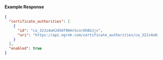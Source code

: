 <!-- Code generated for API Clients. DO NOT EDIT. -->

#### Example Response

```json
{
  "certificate_authorities": [
    {
      "id": "ca_32Jz4oHJdVmT9KHrScnrOh8GJjv",
      "uri": "https://api.ngrok.com/certificate_authorities/ca_32Jz4oHJdVmT9KHrScnrOh8GJjv"
    }
  ],
  "enabled": true
}
```

